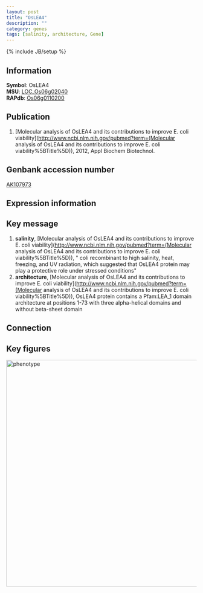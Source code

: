 ```yaml
---
layout: post
title: "OsLEA4"
description: ""
category: genes
tags: [salinity, architecture, Gene]
---
```

{% include JB/setup %}

## Information
__Symbol__: OsLEA4  
__MSU__: [LOC_Os06g02040](http://rice.plantbiology.msu.edu/cgi-bin/ORF_infopage.cgi?orf=LOC_Os06g02040)  
__RAPdb__: [Os06g0110200](http://rapdb.dna.affrc.go.jp/viewer/gbrowse_details/irgsp1?name=Os06g0110200)  

## Publication
1. [Molecular analysis of OsLEA4 and its contributions to improve E. coli viability](http://www.ncbi.nlm.nih.gov/pubmed?term=(Molecular analysis of OsLEA4 and its contributions to improve E. coli viability%5BTitle%5D)), 2012, Appl Biochem Biotechnol.

## Genbank accession number
[AK107973](http://www.ncbi.nlm.nih.gov/nuccore/AK107973)

## Expression information

## Key message
1. __salinity__, [Molecular analysis of OsLEA4 and its contributions to improve E. coli viability](http://www.ncbi.nlm.nih.gov/pubmed?term=(Molecular analysis of OsLEA4 and its contributions to improve E. coli viability%5BTitle%5D)), " coli recombinant to high salinity, heat, freezing, and UV radiation, which suggested that OsLEA4 protein may play a protective role under stressed conditions"
2. __architecture__, [Molecular analysis of OsLEA4 and its contributions to improve E. coli viability](http://www.ncbi.nlm.nih.gov/pubmed?term=(Molecular analysis of OsLEA4 and its contributions to improve E. coli viability%5BTitle%5D)),  OsLEA4 protein contains a Pfam:LEA_1 domain architecture at positions 1-73 with three alpha-helical domains and without beta-sheet domain

## Connection

## Key figures
<img src="http://ricencode.github.io/images/OsLEA4.pheno.png" alt="phenotype"  style="width: 600px;"/>




